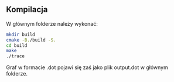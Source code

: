 ## Kompilacja
W głównym folderze należy wykonać:
```bash
mkdir build
cmake -B./build -S.
cd build
make
./trace
```

Graf w formacie .dot pojawi się zaś jako plik output.dot w głównym folderze.
